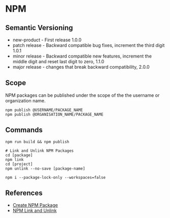 # NPM

## Semantic Versioning

- new-product - First release 1.0.0
- patch release - Backward compatible bug fixes, increment the third digit 1.0.1
- minor release - Backward compatible new features, increment the middle digit and reset last digit to zero, 1.1.0
- major release - changes that break backward compatibility, 2.0.0

## Scope

NPM packages can be published under the scope of the the username or organization name.

```
npm publish @USERNAME/PACKAGE_NAME
npm publish @ORGANISATION_NAME/PACKAGE_NAME
```

## Commands

```
npm run build && npm publish
```

```
# Link and Unlink NPM Packages
cd [package]
npm link
cd [project]
npm unlink --no-save [package-name]
```

```
npm i --package-lock-only --workspaces=false
```

## References

- [Create NPM Package](https://www.youtube.com/watch?v=aUX-KXeQcik)
- [NPM Link and Unlink](https://dev.to/erinbush/npm-linking-and-unlinking-2h1g)
